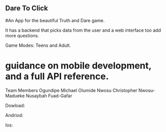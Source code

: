 

## Dare To Click


#An App for the beautiful Truth and Dare game. 

It has a backend that picks data from the user and a web interface too add more questions.

Game Modes: Teens and Adult.

guidance on mobile development, and a full API reference.
=======
Team Members
Ogundipe Michael
Olumide Nwosu
Christopher Nwosu-Madueke
Nusaybah Fuad-Gafar

Dowload:

Andriod:

Ios:

